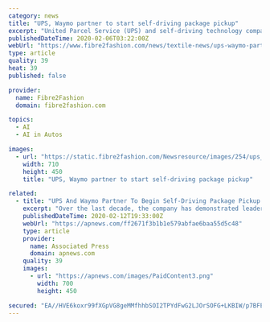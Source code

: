```yaml
---
category: news
title: "UPS, Waymo partner to start self-driving package pickup"
excerpt: "United Parcel Service (UPS) and self-driving technology company Waymo recently announced a first-of-a ... Over the last decade, the company has demonstrated leadership in advanced data analytics, artificial intelligence, autonomous drone delivery, robotics and facility automation."
publishedDateTime: 2020-02-06T03:22:00Z
webUrl: "https://www.fibre2fashion.com/news/textile-news/ups-waymo-partner-to-start-self-driving-package-pickup-254957-newsdetails.htm"
type: article
quality: 39
heat: 39
published: false

provider:
  name: Fibre2Fashion
  domain: fibre2fashion.com

topics:
  - AI
  - AI in Autos

images:
  - url: "https://static.fibre2fashion.com/Newsresource/images/254/ups_266546.jpg"
    width: 710
    height: 450
    title: "UPS, Waymo partner to start self-driving package pickup"

related:
  - title: "UPS And Waymo Partner To Begin Self-Driving Package Pickup In Arizona"
    excerpt: "Over the last decade, the company has demonstrated leadership in advanced data analytics, artificial intelligence, autonomous drone delivery, robotics and facility automation. Waymo is a self-driving technology company with a mission to improve road safety. Waymo has driven more than 20 million miles on public roads, 10 billion miles in ..."
    publishedDateTime: 2020-02-12T19:33:00Z
    webUrl: "https://apnews.com/ff2671f3b1b1e579abfae6baa55d5c48"
    type: article
    provider:
      name: Associated Press
      domain: apnews.com
    quality: 39
    images:
      - url: "https://apnews.com/images/PaidContent3.png"
        width: 700
        height: 450

secured: "EA//HVE6koxr99fXGpVG8geMMfhhbSOI2TPYdFwG2LJOrSOFG+LKBIW/p7BFEYPZeYSvsyy4jMk+TPs4jv0lHk3gLtixYLqE0Tmx+5wHafKvw4GxZw8zBXCm7C34yM4hGsDlKMm0gfBczQb5JIw0zo8KENbaWy+twaLz6pGBKvviwt2YZJ/A91h/rQgaec50nF88MmQMSb01e2l3Dw7dYg8+3XqBoHN1RVqw9ITOMjW6+P8pd7TG3QbKwufLE/QO+TZ8acPNMWTN21yLZ1DpSk3A0ocfiwpCxGpqOuplyBblvy5/Jmv7Sqs7YaIUg7hG;Bx3twCSFPZymU22QO1X0+g=="
---
```


